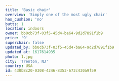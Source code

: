 ```yaml
---
title: 'Basic chair'
overview: 'Simply one of the most ugly chair'
has_cushion: 'no'
butts: 1
location: indoors
owner: bb0cb73f-03f5-45d4-ba64-9d2d7891f1b9
price: '9'
superchair: false
updated_by: bb0cb73f-03f5-45d4-ba64-9d2d7891f1b9
updated_at: 1617614935
photo: 1.jpg
city: 'Trenton, NJ'
country: USA
id: 430b8c20-0308-4246-8353-673c430a9f59
---
```

